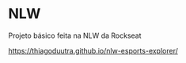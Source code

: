 # NLW
Projeto básico feita na NLW da Rockseat

https://thiagoduutra.github.io/nlw-esports-explorer/
